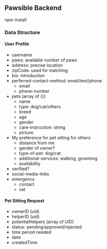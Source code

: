 ## Pawsible Backend

npm install

### Data Structure
#### User Profile
- username
- paws: available number of paws
- address: precise location
- zipCode: used for matching
- bio: introduction
- perferred-contact-method: email/text/phone
    - email
    - phone-number
- pets (array of {})
    - name
    - type: dog/cat/others
    - breed
    - age
    - gender
    - care-instruction: string
    - picture
- My preference for pet sitting for others 
    - distance from me
    - gender of owner? 
    - type-of-pet: dog/cat
    - additional-services: walking, grooming
    - availability
- verified?
- social-media-links
- emergency
    - contact
    - vet

#### Pet Sitting Request
- ownerID (uid)
- helperID (uid)
- potentialHelpers (array of UID)
- status: pending/approved/rejected
- time period needed
- date
- createdTime
